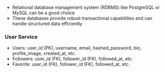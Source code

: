 
- Relational database management system (RDBMS) like PostgreSQL or MySQL can be a good choice
- These databases provide robust transactional capabilities and can handle structured data efficiently

### User Service
- Users: user_id (PK), username, email, hashed_password, bio, profile_image, created_at, etc.
- Followers: user_id (FK), follower_id (FK), followed_at, etc.
- Favorite: user_id (FK), follower_id (FK), followed_at, etc.

